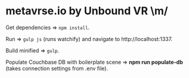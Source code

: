 # metavrse.io by Unbound VR \m/

Get dependencies => `npm install`.

Run => `gulp js` (runs watchify) and navigate to http://localhost:1337.

Build minified => `gulp`.

Populate Couchbase DB with boilerplate scene => **npm run populate-db** (takes connection settings from .env file).
